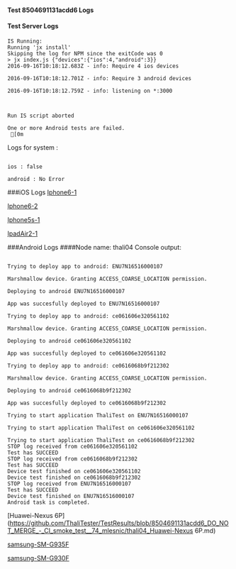 #### Test 8504691131acdd6 Logs

#### Test Server Logs
```
IS Running:
Running 'jx install'
Skipping the log for NPM since the exitCode was 0
> jx index.js {"devices":{"ios":4,"android":3}}
2016-09-16T10:18:12.683Z - info: Require 4 ios devices

2016-09-16T10:18:12.701Z - info: Require 3 android devices

2016-09-16T10:18:12.759Z - info: listening on *:3000


 
Run IS script aborted
 
One or more Android tests are failed.
 [0m

```


Logs for system : 
```

ios : false

android : No Error
```


###iOS Logs
[Iphone6-1](https://github.com/ThaliTester/TestResults/blob/8504691131acdd6_DO_NOT_MERGE_-_CI_smoke_test__74_mlesnic/iOS_Iphone6-1.md)

[Iphone6-2](https://github.com/ThaliTester/TestResults/blob/8504691131acdd6_DO_NOT_MERGE_-_CI_smoke_test__74_mlesnic/iOS_Iphone6-2.md)

[Iphone5s-1](https://github.com/ThaliTester/TestResults/blob/8504691131acdd6_DO_NOT_MERGE_-_CI_smoke_test__74_mlesnic/iOS_Iphone5s-1.md)

[IpadAir2-1](https://github.com/ThaliTester/TestResults/blob/8504691131acdd6_DO_NOT_MERGE_-_CI_smoke_test__74_mlesnic/iOS_IpadAir2-1.md)


###Android Logs
####Node name: thali04
Console output:
```

Trying to deploy app to android: ENU7N16516000107

Marshmallow device. Granting ACCESS_COARSE_LOCATION permission.

Deploying to android ENU7N16516000107

App was succesfully deployed to ENU7N16516000107

Trying to deploy app to android: ce061606e320561102

Marshmallow device. Granting ACCESS_COARSE_LOCATION permission.

Deploying to android ce061606e320561102

App was succesfully deployed to ce061606e320561102

Trying to deploy app to android: ce0616068b9f212302

Marshmallow device. Granting ACCESS_COARSE_LOCATION permission.

Deploying to android ce0616068b9f212302

App was succesfully deployed to ce0616068b9f212302

Trying to start application ThaliTest on ENU7N16516000107

Trying to start application ThaliTest on ce061606e320561102

Trying to start application ThaliTest on ce0616068b9f212302
STOP log received from ce061606e320561102
Test has SUCCEED
STOP log received from ce0616068b9f212302
Test has SUCCEED
Device test finished on ce061606e320561102 
Device test finished on ce0616068b9f212302 
STOP log received from ENU7N16516000107
Test has SUCCEED
Device test finished on ENU7N16516000107 
Android task is completed.
```
[Huawei-Nexus 6P](https://github.com/ThaliTester/TestResults/blob/8504691131acdd6_DO_NOT_MERGE_-_CI_smoke_test__74_mlesnic/thali04_Huawei-Nexus 6P.md)

[samsung-SM-G935F](https://github.com/ThaliTester/TestResults/blob/8504691131acdd6_DO_NOT_MERGE_-_CI_smoke_test__74_mlesnic/thali04_samsung-SM-G935F.md)

[samsung-SM-G930F](https://github.com/ThaliTester/TestResults/blob/8504691131acdd6_DO_NOT_MERGE_-_CI_smoke_test__74_mlesnic/thali04_samsung-SM-G930F.md)


